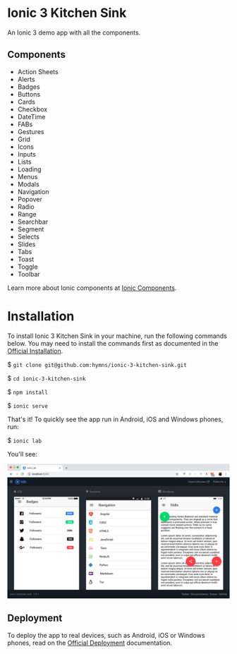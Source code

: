 # Ionic 3 Kitchen Sink

An Ionic 3 demo app with all the components.

## Components

* Action Sheets
* Alerts
* Badges
* Buttons
* Cards
* Checkbox
* DateTime
* FABs
* Gestures
* Grid
* Icons
* Inputs
* Lists
* Loading
* Menus
* Modals
* Navigation
* Popover
* Radio
* Range
* Searchbar
* Segment
* Selects
* Slides
* Tabs
* Toast
* Toggle
* Toolbar

Learn more about Ionic components at [Ionic Components](http://ionicframework.com/docs/components/).

# Installation

To install Ionic 3 Kitchen Sink in your machine, run the following commands below. You may need to install the commands first as documented in the [Official Installation](http://ionicframework.com/docs/intro/installation/).

$ `git clone git@github.com:hymns/ionic-3-kitchen-sink.git`

$ `cd ionic-3-kitchen-sink`

$ `npm install`

$ `ionic serve`

That's it! To quickly see the app run in Android, iOS and Windows phones, run:

$ `ionic lab`

You'll see:

![Ionic 3 Kitchen Sink in Ionic Lab](/src/assets/images/ionic_lab.png?raw=true "Ionic 3 Kitchen Sink in Ionic Lab")

## Deployment

To deploy the app to real devices, such as Android, iOS or Windows phones, read on the [Official Deployment](http://ionicframework.com/docs/intro/deploying/) documentation.